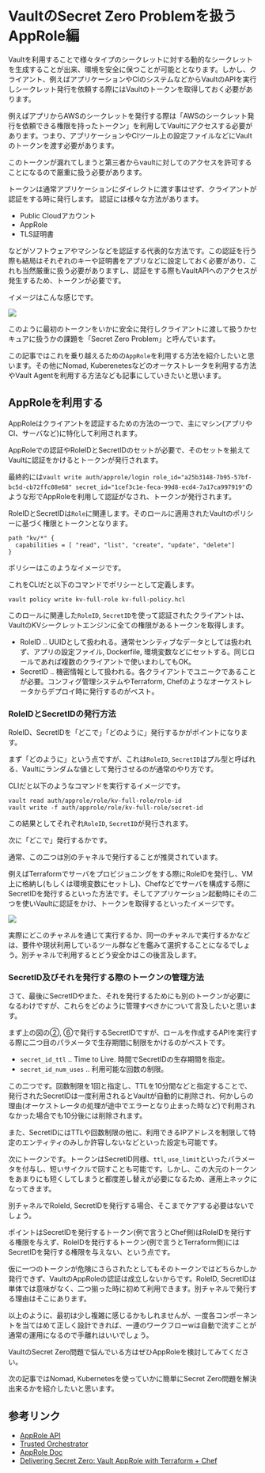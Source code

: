 # VaultのSecret Zero Problemを扱う AppRole編

Vaultを利用することで様々タイプのシークレットに対する動的なシークレットを生成することが出来、環境を安全に保つことが可能ととなります。しかし、クライアント、例えばアプリケーションやCIのシステムなどからVaultのAPIを実行しシークレット発行を依頼する際にはVaultのトークンを取得しておく必要があります。

例えばアプリからAWSのシークレットを発行する際は「AWSのシークレット発行を依頼できる権限を持ったトークン」を利用してVaultにアクセスする必要があります。つまり、アプリケーションやCIツール上の設定ファイルなどにVaultのトークンを渡す必要があります。

このトークンが漏れてしまうと第三者からvaultに対してのアクセスを許可することになるので厳重に扱う必要があります。

トークンは通常アプリケーションにダイレクトに渡す事はせず、クライアントが認証をする時に発行します。
認証には様々な方法があります。

* Public Cloudアカウント
* AppRole
* TLS証明書

などがソフトウェアやマシンなどを認証する代表的な方法です。この認証を行う際も結局はそれぞれのキーや証明書をアプリなどに設定しておく必要があり、これも当然厳重に扱う必要がありますし、認証をする際もVaultAPIへのアクセスが発生するため、トークンが必要です。

イメージはこんな感じです。

<kbd>
  <img src="https://blog-kabuctl-run.s3-ap-northeast-1.amazonaws.com/20200414/Screen+Shot+2020-04-14+at+9.51.36.png">
</kbd>

このように最初のトークンをいかに安全に発行しクライアントに渡して扱うかセキュアに扱うかの課題を「Secret Zero Problem」と呼んでいます。

この記事ではこれを乗り越えるための`AppRole`を利用する方法を紹介したいと思います。その他にNomad, Kuberenetesなどのオーケストレータを利用する方法やVault Agentを利用する方法なども記事にしていきたいと思います。

## AppRoleを利用する

AppRoleはクライアントを認証するための方法の一つで、主にマシン(アプリやCI、サーバなど)に特化して利用されます。

AppRoleでの認証やRoleIDとSecretIDのセットが必要で、そのセットを揃えてVaultに認証をかけるとトークンが発行されます。

最終的には`vault write auth/approle/login role_id="a25b3148-7b95-57bf-bc5d-cb72ffc08e68" secret_id="1cef3c1e-feca-99d8-ecd4-7a17ca997919"`のような形でAppRoleを利用して認証がなされ、トークンが発行されます。

RoleIDとSecretIDは`Role`に関連します。そのロールに適用されたVaultのポリシーに基づく権限とトークンとなります。

```hcl
path "kv/*" {
  capabilities = [ "read", "list", "create", "update", "delete"]
}
```

ポリシーはこのようなイメージです。

これをCLIだと以下のコマンドでポリシーとして定義します。

```
vault policy write kv-full-role kv-full-policy.hcl
```

このロールに関連した`RoleID`, `SecretID`を使って認証されたクライアントは、VaultのKVシークレットエンジンに全ての権限があるトークンを取得します。

* RoleID .. UUIDとして扱われる。通常センシティブなデータとしては扱われず、アプリの設定ファイル, Dockerfile, 環境変数などにセットする。同じロールであれば複数のクライアントで使いまわしてもOK。
* SecretID .. 機密情報として扱われる。各クライアントでユニークであることが必要。コンフィグ管理システムやTerraform, Chefのようなオーケストレータからデプロイ時に発行するのがベスト。

### RoleIDとSecretIDの発行方法

RoleID、SecretIDを「どこで」「どのように」発行するかがポイントになります。

まず「どのように」という点ですが、これは`RoleID`, `SecretID`はプル型と呼ばれる、Vaultにランダムな値として発行させるのが通常のやり方です。

CLIだと以下のようなコマンドを実行するイメージです。

```
vault read auth/approle/role/kv-full-role/role-id
vault write -f auth/approle/role/kv-full-role/secret-id
```

この結果としてそれぞれ`RoleID`, `SecretID`が発行されます。

次に「どこで」発行するかです。

通常、この二つは別のチャネルで発行することが推奨されています。

例えばTerraformでサーバをプロビジョニングをする際にRoleIDを発行し、VM上に格納し(もしくは環境変数にセットし)、Chefなどでサーバを構成する際にSecretIDを発行するといった方法です。そしてアプリケーション起動時にその二つを使いVaultに認証をかけ、トークンを取得するといったイメージです。

<kbd>
  <img src="https://blog-kabuctl-run.s3-ap-northeast-1.amazonaws.com/20200414/Screen+Shot+2020-04-14+at+11.20.34.png">
</kbd>

実際にどこのチャネルを通じて実行するか、同一のチャネルで実行するかなどは、要件や現状利用しているツール群などを鑑みて選択することになるでしょう。別チャネルで利用するとどう安全かはこの後言及します。

### SecretID及びそれを発行する際のトークンの管理方法

さて、最後にSecretIDやまた、それを発行するためにも別のトークンが必要になるわけですが、これらをどのように管理すべきかについて言及したいと思います。

まず上の図の②, ⑥で発行するSecretIDですが、ロールを作成するAPIを実行する際に二つ目のパラメータで生存期間に制限をかけるのがベストです。

* `secret_id_ttl` .. Time to Live. 時間でSecretIDの生存期間を指定。
* `secret_id_num_uses` .. 利用可能な回数の制限。

この二つです。回数制限を1回と指定し、TTLを10分間などと指定することで、発行されたSecretIDは一度利用されるとVaultが自動的に削除され、何かしらの理由(オーケストレータの処理が途中でエラーとなり止まった時など)で利用されなかった場合でも10分後には削除されます。

また、SecretIDにはTTLや回数制限の他に、利用できるIPアドレスを制限して特定のエンティティのみしか許容しないなどといった設定も可能です。

次にトークンです。トークンはSecretID同様、`ttl`, `use_limit`といったパラメータを付与し、短いサイクルで回すことも可能です。しかし、この大元のトークンをあまりにも短くしてしまうと都度差し替えが必要になるため、運用上ネックになってきます。

別チャネルでRoleId, SecretIDを発行する場合、そこまでケアする必要はないでしょう。

ポイントはSecretIDを発行するトークン(例で言うとChef側)はRoleIDを発行する権限を与えず、RoleIDを発行するトークン(例で言うとTerraform側)にはSecretIDを発行する権限を与えない、という点です。

仮に一つのトークンが危険にさらされたとしてもそのトークンではどちらかしか発行できず、VaultのAppRoleの認証は成立しないからです。RoleID, SecretIDは単体では意味がなく、二つ揃った時に初めて利用できます。別チャネルで発行する理由はそこにあります。

以上のように、最初は少し複雑に感じるかもしれませんが、一度各コンポーネントを当てはめて正しく設計できれば、一連のワークフローwは自動で流すことが通常の運用になるので手離れはいいでしょう。

VaultのSecret Zero問題で悩んでいる方はぜひAppRoleを検討してみてください。

次の記事ではNomad, Kubernetesを使っていかに簡単にSecret Zero問題を解決出来るかを紹介したいと思います。

## 参考リンク
* [AppRole API](https://www.vaultproject.io/api-docs/auth/approle)
* [Trusted Orchestrator](https://learn.hashicorp.com/vault/security/iam-secure-intro#trusted-orchestrator)
* [AppRole Doc](https://www.vaultproject.io/docs/auth/approle.html)
* [Delivering Secret Zero: Vault AppRole with Terraform + Chef](https://www.youtube.com/watch?v=OIcIzFWjThM)